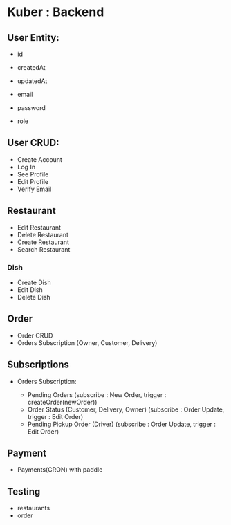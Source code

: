 # Kuber : Backend

## User Entity:

- id
- createdAt
- updatedAt

- email
- password
- role

## User CRUD:

- Create Account
- Log In
- See Profile
- Edit Profile
- Verify Email

## Restaurant

- Edit Restaurant
- Delete Restaurant
- Create Restaurant
- Search Restaurant

### Dish

- Create Dish
- Edit Dish
- Delete Dish

## Order

- Order CRUD
- Orders Subscription (Owner, Customer, Delivery)

## Subscriptions

- Orders Subscription:

  - Pending Orders (subscribe : New Order, trigger : createOrder(newOrder))
  - Order Status (Customer, Delivery, Owner) (subscribe : Order Update, trigger : Edit Order)
  - Pending Pickup Order (Driver) (subscribe : Order Update, trigger : Edit Order)

## Payment

- Payments(CRON) with paddle

## Testing

- restaurants
- order
